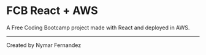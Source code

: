 # FCB React + AWS

A Free Coding Bootcamp project made with React and deployed in AWS.

---

Created by Nymar Fernandez